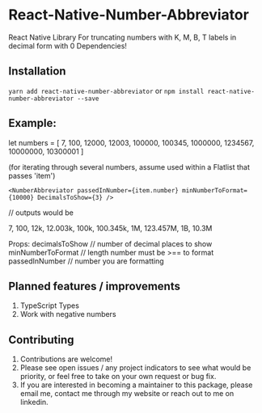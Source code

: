 # React-Native-Number-Abbreviator
React Native Library For truncating numbers with K, M, B, T labels in decimal form with
0 Dependencies!

## Installation
```yarn add react-native-number-abbreviator```
or
```npm install react-native-number-abbreviator --save```

## Example:

let numbers = [
7, 100, 12000,
12003, 100000, 100345,
1000000, 1234567, 10000000,
10300001
]

(for iterating through several numbers, assume used within a Flatlist that passes 'item')

```<NumberAbbreviator passedInNumber={item.number} minNumberToFormat={10000} DecimalsToShow={3} />```

// outputs would be 

7, 100, 12k, 12.003k, 100k, 100.345k, 1M, 123.457M, 1B, 10.3M


Props:
      decimalsToShow // number of decimal places to show
      minNumberToFormat  // length number must be >== to format
      passedInNumber // number you are formatting

## Planned features / improvements

1. TypeScript Types
2. Work with negative numbers

## Contributing

1. Contributions are welcome!
2. Please see open issues / any project indicators to see what would be priority, or feel free to take on your own request or bug fix.
3. If you are interested in becoming a maintainer to this package, please email me, contact me through my website or reach out to me on linkedin.
